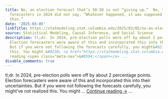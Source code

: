 ```yaml
---
title: No, an election forecast that’s 50-50 is not “giving up.”  No, the election
  forecasters in 2024 did not say, “Whatever happened, it was supposed to be razor
  thin.”
date: '2025-03-05'
linkTitle: https://statmodeling.stat.columbia.edu/2025/03/05/no-an-election-forecast-thats-50-50-is-not-giving-up-no-the-election-forecasters-in-2024-did-not-say-whatever-happened-it-was-supposed-to-be-razor-thin/
source: Statistical Modeling, Causal Inference, and Social Science
description: tl;dr. In 2024, pre-election polls were off by about 2 percentage points.
  Election forecasters were aware of this and incorporated this into their uncertainties.
  But if you were not following the forecasts carefully, you might&#8217;ve not realized
  this. You might &#8230; <a href="https://statmodeling.stat.columbia.edu/2025/03/05/no-an-election-forecast-thats-50-50-is-not-giving-up-no-the-election-forecasters-in-2024-did-not-say-whatever-happened-it-was-supposed-to-be-razor-thin/">Continue
  reading <span class="meta-nav">&#8594;</span></a> ...
disable_comments: true
---
```

tl;dr. In 2024, pre-election polls were off by about 2 percentage points. Election forecasters were aware of this and incorporated this into their uncertainties. But if you were not following the forecasts carefully, you might&#8217;ve not realized this. You might &#8230; <a href="https://statmodeling.stat.columbia.edu/2025/03/05/no-an-election-forecast-thats-50-50-is-not-giving-up-no-the-election-forecasters-in-2024-did-not-say-whatever-happened-it-was-supposed-to-be-razor-thin/">Continue reading <span class="meta-nav">&#8594;</span></a> ...